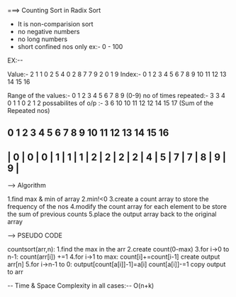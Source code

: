 ===> Counting Sort in Radix Sort
 
- It is non-comparision sort 
- no negative numbers
- no long numbers
- short confined nos only ex:- 0 - 100


EX:--

Value:- 2 1 1 0 2 5 4 0 2 8  7  7  9  2  0  1  9
Index:- 0 1 2 3 4 5 6 7 8 9 10 11 12 13 14 15 16 

Range of the values:-   0 1  2  3  4  5  6  7  8  9    (0-9)
no of times repeated:-  3 3  4  0  1  1  0  2  1  2
possabilites of o/p :-  3 6 10 10 11 12 12 14 15 17   (Sum of the Repeated nos) 

0   1   2   3   4   5   6   7   8   9   10  11  12  13  14  15  16
---------------------------------------------------------------------
| 0 | 0 | 0 | 1 | 1 | 1 | 2 | 2 | 2 | 2 | 4 | 5 | 7 | 7 | 8 | 9 | 9 |
---------------------------------------------------------------------  

--> Algorithm

1.find max & min of array
2.min!<0
3.create a count array to store the frequency of the nos
4.modify the count array for each element to be store the sum of previous counts 
5.place the output array back to the original array


--> PSEUDO CODE

countsort(arr,n):
1.find the max in the arr
2.create count(0-max)
3.for i->0 to n-1:
 count(arr[i]) +=1
4.for i->1 to max:
 count[i]+=count[i-1]
create output arr[n]
5.for i->n-1 to 0:
output[count[a[i]]-1]=a[i]
count[a[i]]-=1
copy output to arr

-- Time & Space Complexity in all cases:-- O(n+k)
